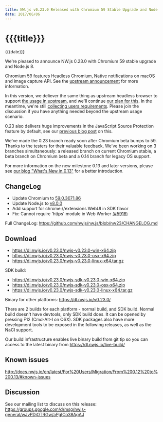 ```yaml
---
title: NW.js v0.23.0 Released with Chromium 59 Stable Upgrade and Node.js 8
date: 2017/06/06
---
```

# {{{title}}}
{{{date}}}

We're pleased to announce NW.js 0.23.0 with Chromium 59 stable upgrade and Node.js 8. 

Chromium 59 features Headless Chromium, Native notifications on macOS and image capture API. See the [upstream announcement](https://developers.google.com/web/updates/2017/05/nic59) for more information.

In this version, we deliever the same thing as upstream headless browser to support [the usage in upstream](https://developers.google.com/web/updates/2017/04/headless-chrome), and we'll continue [our plan for this](https://github.com/nwjs/nw.js/issues/769#issuecomment-294064358). In the meantime, we're still [collecting users requirements](https://github.com/nwjs/nw.js/issues/769#issuecomment-259867271). Please join the discussion if you have anything needed beyond the upstream usage scenario.

0.23 also delivers huge improvements in the JavaScript Source Protection feature by default, see our [previous blog post](https://nwjs.io/blog/js-src-protect-perf/) on this.

We've made the 0.23 branch ready soon after Chromium beta bumps to 59. Thanks to the testers for their valuable feedback. We've been working on 3 branches simultaneously: a released branch on current Chromium stable, a beta branch on Chromium beta and a 0.14 branch for legacy OS support.

For more information on the new milestone 0.13 and later versions, please see [our blog "What's New in 0.13"](/blog/whats-new-in-0.13) for a better introduction.

## ChangeLog

- Update Chromium to [59.0.3071.86](https://blog.chromium.org/2017/05/chrome-59-beta-headless-chromium-native.html)
- Update Node.js to [v8.0.0](https://nodejs.org/en/blog/release/v8.0.0/)
- Add support for chrome://extensions WebUI in SDK flavor
- Fix: Cannot require 'https' module in Web Worker [(#5918)](https://github.com/nwjs/nw.js/issues/5918)

Full ChangeLog: https://github.com/nwjs/nw.js/blob/nw23/CHANGELOG.md

## Download 

* https://dl.nwjs.io/v0.23.0/nwjs-v0.23.0-win-x64.zip 
* https://dl.nwjs.io/v0.23.0/nwjs-v0.23.0-osx-x64.zip 
* https://dl.nwjs.io/v0.23.0/nwjs-v0.23.0-linux-x64.tar.gz 

SDK build: 
* https://dl.nwjs.io/v0.23.0/nwjs-sdk-v0.23.0-win-x64.zip 
* https://dl.nwjs.io/v0.23.0/nwjs-sdk-v0.23.0-osx-x64.zip 
* https://dl.nwjs.io/v0.23.0/nwjs-sdk-v0.23.0-linux-x64.tar.gz 

Binary for other platforms: https://dl.nwjs.io/v0.23.0/ 

There are 2 builds for each platform - normal build, and SDK build. Normal build doesn't have devtools, only SDK build does. lt can be opened by pressing F12 (Cmd-Alt-I on OSX). SDK packages also have more development tools to be exposed in the following releases, as well as the NaCl support.

Our build infrastructure enables live binary build from git tip so you can access to the latest binary from https://dl.nwjs.io/live-build/ 

## Known issues 
 
http://docs.nwjs.io/en/latest/For%20Users/Migration/From%200.12%20to%200.13/#known-issues

## Discussion

See our mailing list to discuss on this release: https://groups.google.com/d/msg/nwjs-general/wJvPDjOTRGw/aPgICo38AgAJ
